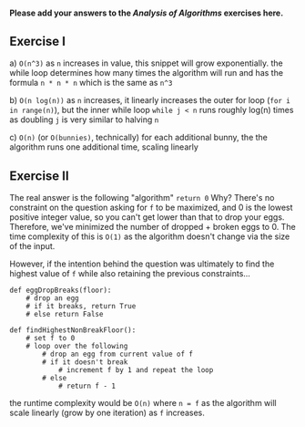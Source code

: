 #### Please add your answers to the ***Analysis of  Algorithms*** exercises here.

## Exercise I

a)
`O(n^3)`
as `n` increases in value, this snippet will grow exponentially. the while loop determines how many times the algorithm will run and has the formula `n * n * n` which is the same as `n^3`



b)
`O(n log(n))`
as `n` increases, it linearly increases the outer for loop (`for i in range(n)`), but the inner while loop `while j < n` runs roughly log(n) times as doubling `j` is very similar to halving `n`

c)
`O(n)` (or `O(bunnies)`, technically)
for each additional bunny, the the algorithm runs one additional time, scaling linearly

## Exercise II

The real answer is the following "algorithm"
`return 0`
Why? There's no constraint on the question asking for `f` to be maximized, and 0 is the lowest positive integer value, so you can't get lower than that to drop your eggs. Therefore, we've minimized the number of dropped + broken eggs to 0. The time complexity of this is `O(1)` as the algorithm doesn't change via the size of the input.

However, if the intention behind the question was ultimately to find the highest value of `f` while also retaining the previous constraints...

```
def eggDropBreaks(floor):
    # drop an egg
    # if it breaks, return True
    # else return False

def findHighestNonBreakFloor():
    # set f to 0
    # loop over the following
        # drop an egg from current value of f
        # if it doesn't break
            # increment f by 1 and repeat the loop
        # else
            # return f - 1
```

the runtime complexity would be `O(n)` where `n = f` as the algorithm will scale linearly (grow by one iteration) as `f` increases.
